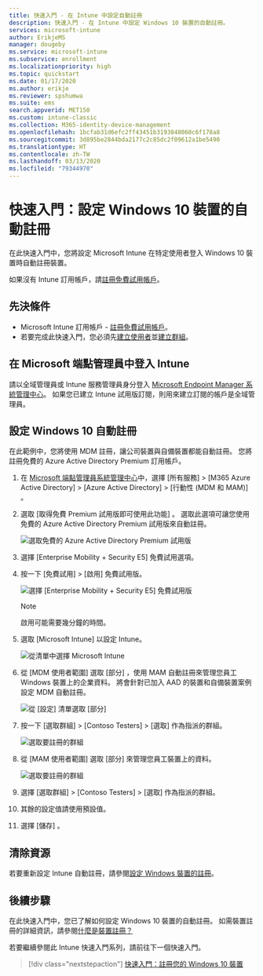 ```yaml
---
title: 快速入門 - 在 Intune 中設定自動註冊
description: 快速入門 - 在 Intune 中設定 Windows 10 裝置的自動註冊。
services: microsoft-intune
author: ErikjeMS
manager: dougeby
ms.service: microsoft-intune
ms.subservice: enrollment
ms.localizationpriority: high
ms.topic: quickstart
ms.date: 01/17/2020
ms.author: erikje
ms.reviewer: spshumwa
ms.suite: ems
search.appverid: MET150
ms.custom: intune-classic
ms.collection: M365-identity-device-management
ms.openlocfilehash: 1bcfab31d6efc2ff43451b3193848060c6f178a8
ms.sourcegitcommit: 3d895be2844bda2177c2c85dc2f09612a1be5490
ms.translationtype: HT
ms.contentlocale: zh-TW
ms.lasthandoff: 03/13/2020
ms.locfileid: "79344970"
---
```

# <a name="quickstart-set-up-automatic-enrollment-for-windows-10-devices"></a>快速入門：設定 Windows 10 裝置的自動註冊

在此快速入門中，您將設定 Microsoft Intune 在特定使用者登入 Windows 10 裝置時自動註冊裝置。

如果沒有 Intune 訂用帳戶，請[註冊免費試用帳戶](../fundamentals/free-trial-sign-up.md)。

## <a name="prerequisites"></a>先決條件

- Microsoft Intune 訂用帳戶 - [註冊免費試用帳戶](../fundamentals/free-trial-sign-up.md)。
- 若要完成此快速入門，您必須先[建立使用者](../fundamentals/quickstart-create-user.md)並[建立群組](../fundamentals/quickstart-create-group.md)。

## <a name="sign-in-to-intune-in-the-microsoft-endpoint-manager"></a>在 Microsoft 端點管理員中登入 Intune

請以全域管理員或 Intune 服務管理員身分登入 [Microsoft Endpoint Manager 系統管理中心](https://go.microsoft.com/fwlink/?linkid=2109431)。 如果您已建立 Intune 試用版訂閱，則用來建立訂閱的帳戶是全域管理員。

## <a name="set-up-windows-10-automatic-enrollment"></a>設定 Windows 10 自動註冊

在此範例中，您將使用 MDM 註冊，讓公司裝置與自備裝置都能自動註冊。 您將註冊免費的 Azure Active Directory Premium 訂用帳戶。

1. 在 [Microsoft 端點管理員系統管理中心](https://go.microsoft.com/fwlink/?linkid=2109431)中，選擇 [所有服務]   > [M365 Azure Active Directory]   > [Azure Active Directory]   > [行動性 (MDM 和 MAM)]  。
2. 選取 [取得免費 Premium 試用版即可使用此功能]  。 選取此選項可讓您使用免費的 Azure Active Directory Premium 試用版來自動註冊。 

    ![選取免費的 Azure Active Directory Premium 試用版](./media/quickstart-setup-auto-enrollment/quickstart-setup-auto-enrollment-01.png)

3. 選擇 [Enterprise Mobility + Security E5]  免費試用選項。 
4. 按一下 [免費試用]   > [啟用]  免費試用版。

    ![選擇 [Enterprise Mobility + Security E5] 免費試用版](./media/quickstart-setup-auto-enrollment/quickstart-setup-auto-enrollment-02.png)

    > [!NOTE]
    > 啟用可能需要幾分鐘的時間。 

3. 選取 [Microsoft Intune]  以設定 Intune。 

    ![從清單中選擇 Microsoft Intune](./media/quickstart-setup-auto-enrollment/quickstart-setup-auto-enrollment-03.png)

4. 從 [MDM 使用者範圍]  選取 [部分]  ，使用 MAM 自動註冊來管理您員工 Windows 裝置上的企業資料。 將會針對已加入 AAD 的裝置和自備裝置案例設定 MDM 自動註冊。

    ![從 [設定] 清單選取 [部分]](./media/quickstart-setup-auto-enrollment/quickstart-setup-auto-enrollment-04.png)

5. 按一下 [選取群組]   > [Contoso Testers]   > [選取]  作為指派的群組。

    ![選取要註冊的群組](./media/quickstart-setup-auto-enrollment/quickstart-setup-auto-enrollment-05.png)

6. 從 [MAM 使用者範圍]  選取 [部分]  來管理您員工裝置上的資料。

    ![選取要註冊的群組](./media/quickstart-setup-auto-enrollment/quickstart-setup-auto-enrollment-06.png)

7. 選擇 [選取群組]   > [Contoso Testers]   > [選取]  作為指派的群組。 
8. 其餘的設定值請使用預設值。
9. 選擇 [儲存]  。

## <a name="clean-up-resources"></a>清除資源

若要重新設定 Intune 自動註冊，請參閱[設定 Windows 裝置的註冊](windows-enroll.md)。

## <a name="next-steps"></a>後續步驟

在此快速入門中，您已了解如何設定 Windows 10 裝置的自動註冊。 如需裝置註冊的詳細資訊，請參閱[什麼是裝置註冊？](device-enrollment.md)

若要繼續參閱此 Intune 快速入門系列，請前往下一個快速入門。

> [!div class="nextstepaction"]
> [快速入門：註冊您的 Windows 10 裝置](quickstart-enroll-windows-device.md)
